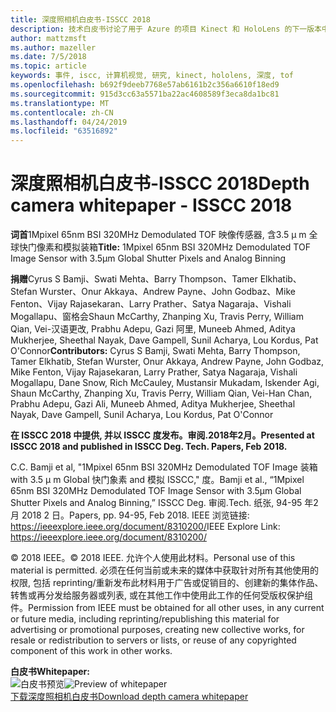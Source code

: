 ```yaml
---
title: 深度照相机白皮书-ISSCC 2018
description: 技术白皮书讨论了用于 Azure 的项目 Kinect 和 HoloLens 的下一版本中使用的深度相机。
author: mattzmsft
ms.author: mazeller
ms.date: 7/5/2018
ms.topic: article
keywords: 事件, iscc, 计算机视觉, 研究, kinect, hololens, 深度, tof
ms.openlocfilehash: b692f9deeb7768e57ab6161b2c356a6610f18ed9
ms.sourcegitcommit: 915d3cc63a5571ba22ac4608589f3eca8da1bc81
ms.translationtype: MT
ms.contentlocale: zh-CN
ms.lasthandoff: 04/24/2019
ms.locfileid: "63516892"
---
```

# <a name="depth-camera-whitepaper---isscc-2018"></a><span data-ttu-id="19774-104">深度照相机白皮书-ISSCC 2018</span><span class="sxs-lookup"><span data-stu-id="19774-104">Depth camera whitepaper - ISSCC 2018</span></span>

<span data-ttu-id="19774-105">**词首**1Mpixel 65nm BSI 320MHz Demodulated TOF 映像传感器, 含3.5 μ m 全球快门像素和模拟装箱</span><span class="sxs-lookup"><span data-stu-id="19774-105">**Title:** 1Mpixel 65nm BSI 320MHz Demodulated TOF Image Sensor with 3.5μm Global Shutter Pixels and Analog Binning</span></span>

<span data-ttu-id="19774-106">**捐赠**Cyrus S Bamji、Swati Mehta、Barry Thompson、Tamer Elkhatib、Stefan Wurster、Onur Akkaya、Andrew Payne、John Godbaz、Mike Fenton、Vijay Rajasekaran、Larry Prather、Satya Nagaraja、Vishali Mogallapu、窗格会Shaun McCarthy, Zhanping Xu, Travis Perry, William Qian, Vei-汉语更改, Prabhu Adepu, Gazi 阿里, Muneeb Ahmed, Aditya Mukherjee, Sheethal Nayak, Dave Gampell, Sunil Acharya, Lou Kordus, Pat O'Connor</span><span class="sxs-lookup"><span data-stu-id="19774-106">**Contributors:** Cyrus S Bamji, Swati Mehta, Barry Thompson, Tamer Elkhatib, Stefan Wurster, Onur Akkaya, Andrew Payne, John Godbaz, Mike Fenton, Vijay Rajasekaran, Larry Prather, Satya Nagaraja, Vishali Mogallapu, Dane Snow, Rich McCauley, Mustansir Mukadam, Iskender Agi, Shaun McCarthy, Zhanping Xu, Travis Perry, William Qian, Vei-Han Chan, Prabhu Adepu, Gazi Ali, Muneeb Ahmed, Aditya Mukherjee, Sheethal Nayak, Dave Gampell, Sunil Acharya, Lou Kordus, Pat O'Connor</span></span>

<span data-ttu-id="19774-107">**在 ISSCC 2018 中提供, 并以 ISSCC 度发布。审阅.2018年2月。**</span><span class="sxs-lookup"><span data-stu-id="19774-107">**Presented at ISSCC 2018 and published in ISSCC Deg. Tech. Papers, Feb 2018.**</span></span>

<span data-ttu-id="19774-108">C.</span><span class="sxs-lookup"><span data-stu-id="19774-108">C.</span></span> <span data-ttu-id="19774-109">Bamji et al, "1Mpixel 65nm BSI 320MHz Demodulated TOF Image 装箱 with 3.5 μ m Global 快门象素 and 模拟 ISSCC," 度。</span><span class="sxs-lookup"><span data-stu-id="19774-109">Bamji et al., “1Mpixel 65nm BSI 320MHz Demodulated TOF Image Sensor with 3.5μm Global Shutter Pixels and Analog Binning,” ISSCC Deg.</span></span> <span data-ttu-id="19774-110">审阅.</span><span class="sxs-lookup"><span data-stu-id="19774-110">Tech.</span></span> <span data-ttu-id="19774-111">纸张, 94-95 年2月 2018 2 日。</span><span class="sxs-lookup"><span data-stu-id="19774-111">Papers, pp. 94-95, Feb 2018.</span></span> <span data-ttu-id="19774-112">IEEE 浏览链接: https://ieeexplore.ieee.org/document/8310200/</span><span class="sxs-lookup"><span data-stu-id="19774-112">IEEE Explore Link: https://ieeexplore.ieee.org/document/8310200/</span></span>

<span data-ttu-id="19774-113">© 2018 IEEE。</span><span class="sxs-lookup"><span data-stu-id="19774-113">© 2018 IEEE.</span></span> <span data-ttu-id="19774-114">允许个人使用此材料。</span><span class="sxs-lookup"><span data-stu-id="19774-114">Personal use of this material is permitted.</span></span> <span data-ttu-id="19774-115">必须在任何当前或未来的媒体中获取针对所有其他使用的权限, 包括 reprinting/重新发布此材料用于广告或促销目的、创建新的集体作品、转售或再分发给服务器或列表, 或在其他工作中使用此工作的任何受版权保护组件。</span><span class="sxs-lookup"><span data-stu-id="19774-115">Permission from IEEE must be obtained for all other uses, in any current or future media, including reprinting/republishing this material for advertising or promotional purposes, creating new collective works, for resale or redistribution to servers or lists, or reuse of any copyrighted component of this work in other works.</span></span>

<span data-ttu-id="19774-116">**白皮书**</span><span class="sxs-lookup"><span data-stu-id="19774-116">**Whitepaper:**</span></span><br>
<span data-ttu-id="19774-117">![白皮书预览](images/depth-camera-isscc.PNG)</span><span class="sxs-lookup"><span data-stu-id="19774-117">![Preview of whitepaper](images/depth-camera-isscc.PNG)</span></span><br>
[<span data-ttu-id="19774-118">下载深度照相机白皮书</span><span class="sxs-lookup"><span data-stu-id="19774-118">Download depth camera whitepaper</span></span>](images/Depth-Camera-ISSCC-2018.pdf)
